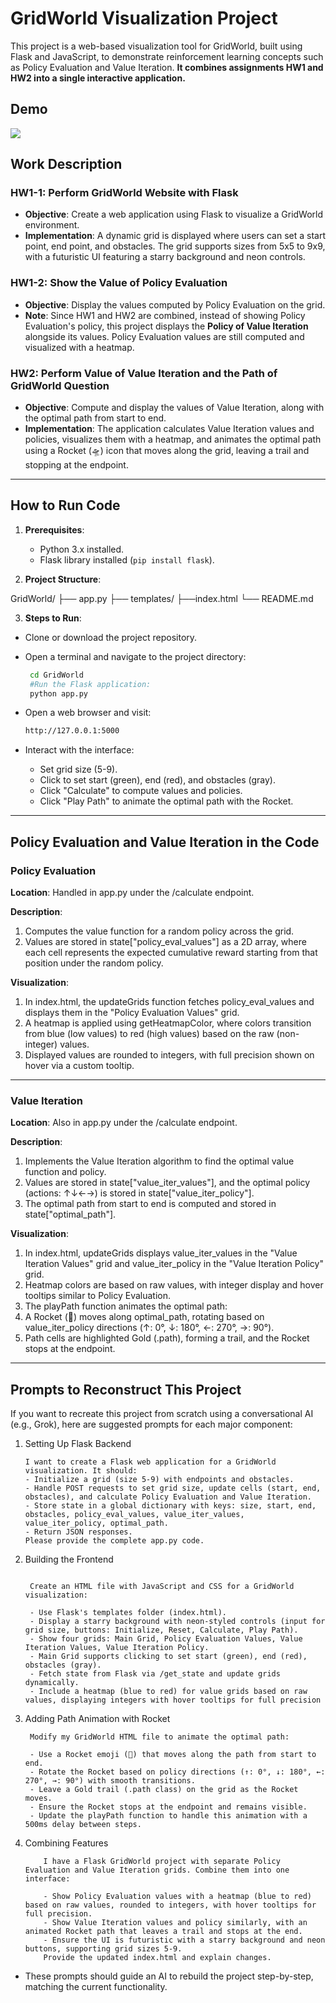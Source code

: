 # GridWorld Visualization Project

This project is a web-based visualization tool for GridWorld, built using Flask and JavaScript, to demonstrate reinforcement learning concepts such as Policy Evaluation and Value Iteration.
**It combines assignments HW1 and HW2 into a single interactive application.**

## Demo

![](static/demo.gif)

## Work Description

### HW1-1: Perform GridWorld Website with Flask

- **Objective**: Create a web application using Flask to visualize a GridWorld environment.
- **Implementation**: A dynamic grid is displayed where users can set a start point, end point, and obstacles. The grid supports sizes from 5x5 to 9x9, with a futuristic UI featuring a starry background and neon controls.

### HW1-2: Show the Value of Policy Evaluation

- **Objective**: Display the values computed by Policy Evaluation on the grid.
- **Note**: Since HW1 and HW2 are combined, instead of showing Policy Evaluation's policy, this project displays the **Policy of Value Iteration** alongside its values. Policy Evaluation values are still computed and visualized with a heatmap.

### HW2: Perform Value of Value Iteration and the Path of GridWorld Question

- **Objective**: Compute and display the values of Value Iteration, along with the optimal path from start to end.
- **Implementation**: The application calculates Value Iteration values and policies, visualizes them with a heatmap, and animates the optimal path using a Rocket (🛸) icon that moves along the grid, leaving a trail and stopping at the endpoint.

---

## How to Run Code

1. **Prerequisites**:

   - Python 3.x installed.
   - Flask library installed (`pip install flask`).

2. **Project Structure**:

GridWorld/
├── app.py
├── templates/
├──index.html
└── README.md

3. **Steps to Run**:

- Clone or download the project repository.
- Open a terminal and navigate to the project directory:

  ```bash
   cd GridWorld
   #Run the Flask application:
   python app.py
  ```

- Open a web browser and visit:

  ```bash
  http://127.0.0.1:5000
  ```

- Interact with the interface:
  - Set grid size (5-9).
  - Click to set start (green), end (red), and obstacles (gray).
  - Click "Calculate" to compute values and policies.
  - Click "Play Path" to animate the optimal path with the Rocket.

---

## Policy Evaluation and Value Iteration in the Code

### Policy Evaluation

**Location**: Handled in app.py under the /calculate endpoint.

**Description**:

1. Computes the value function for a random policy across the grid.
2. Values are stored in state["policy_eval_values"] as a 2D array, where each cell represents the expected cumulative reward starting from that position under the random policy.

**Visualization**:

1. In index.html, the updateGrids function fetches policy_eval_values and displays them in the "Policy Evaluation Values" grid.
2. A heatmap is applied using getHeatmapColor, where colors transition from blue (low values) to red (high values) based on the raw (non-integer) values.
3. Displayed values are rounded to integers, with full precision shown on hover via a custom tooltip.

---

### Value Iteration

**Location**: Also in app.py under the /calculate endpoint.

**Description**:

1. Implements the Value Iteration algorithm to find the optimal value function and policy.
2. Values are stored in state["value_iter_values"], and the optimal policy (actions: ↑↓←→) is stored in state["value_iter_policy"].
3. The optimal path from start to end is computed and stored in state["optimal_path"].

**Visualization**:

1. In index.html, updateGrids displays value_iter_values in the "Value Iteration Values" grid and value_iter_policy in the "Value Iteration Policy" grid.
2. Heatmap colors are based on raw values, with integer display and hover tooltips similar to Policy Evaluation.
3. The playPath function animates the optimal path:
4. A Rocket (🚀) moves along optimal_path, rotating based on value_iter_policy directions (↑: 0°, ↓: 180°, ←: 270°, →: 90°).
5. Path cells are highlighted Gold (.path), forming a trail, and the Rocket stops at the endpoint.

---

## Prompts to Reconstruct This Project

If you want to recreate this project from scratch using a conversational AI (e.g., Grok), here are suggested prompts for each major component:

1. Setting Up Flask Backend

   ```test
   I want to create a Flask web application for a GridWorld visualization. It should:
   - Initialize a grid (size 5-9) with endpoints and obstacles.
   - Handle POST requests to set grid size, update cells (start, end, obstacles), and calculate Policy Evaluation and Value Iteration.
   - Store state in a global dictionary with keys: size, start, end, obstacles, policy_eval_values, value_iter_values, value_iter_policy, optimal_path.
   - Return JSON responses.
   Please provide the complete app.py code.
   ```

2. Building the Frontend

   ```text

    Create an HTML file with JavaScript and CSS for a GridWorld visualization:

    - Use Flask's templates folder (index.html).
    - Display a starry background with neon-styled controls (input for grid size, buttons: Initialize, Reset, Calculate, Play Path).
    - Show four grids: Main Grid, Policy Evaluation Values, Value Iteration Values, Value Iteration Policy.
    - Main Grid supports clicking to set start (green), end (red), obstacles (gray).
    - Fetch state from Flask via /get_state and update grids dynamically.
    - Include a heatmap (blue to red) for value grids based on raw values, displaying integers with hover tooltips for full precision

   ```

3. Adding Path Animation with Rocket

   ```text
    Modify my GridWorld HTML file to animate the optimal path:

    - Use a Rocket emoji (🚀) that moves along the path from start to end.
    - Rotate the Rocket based on policy directions (↑: 0°, ↓: 180°, ←: 270°, →: 90°) with smooth transitions.
    - Leave a Gold trail (.path class) on the grid as the Rocket moves.
    - Ensure the Rocket stops at the endpoint and remains visible.
    - Update the playPath function to handle this animation with a 500ms delay between steps.
   ```

4. Combining Features

   ```text
       I have a Flask GridWorld project with separate Policy Evaluation and Value Iteration grids. Combine them into one interface:

       - Show Policy Evaluation values with a heatmap (blue to red) based on raw values, rounded to integers, with hover tooltips for full precision.
       - Show Value Iteration values and policy similarly, with an animated Rocket path that leaves a trail and stops at the end.
       - Ensure the UI is futuristic with a starry background and neon buttons, supporting grid sizes 5-9.
       Provide the updated index.html and explain changes.
   ```

- These prompts should guide an AI to rebuild the project step-by-step, matching the current functionality.
